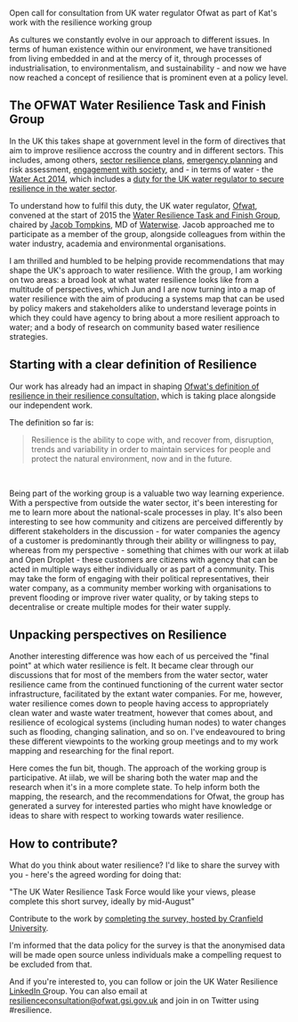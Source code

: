 Open call for consultation from UK water regulator Ofwat as part of Kat's work with the resilience working group

<!--more-->

As cultures we constantly evolve in our approach to different issues. In terms of human existence within our environment, we have transitioned from living embedded in and at the mercy of it, through processes of industrialisation, to environmentalism, and sustainability - and now we have now reached a concept of resilience that is prominent even at a policy level. 

## The OFWAT Water Resilience Task and Finish Group

In the UK this takes shape at government level in the form of directives that aim to improve resilience accross the country and in different sectors. This includes, among others, [sector resilience plans](https://www.gov.uk/government/collections/sector-resilience-plans), [emergency planning](https://www.gov.uk/government/policies/emergency-planning) and risk assessment, [engagement with society](https://www.gov.uk/resilience-in-society-infrastructure-communities-and-businesses), and - in terms of water - the [Water Act 2014](http://www.legislation.gov.uk/ukpga/2014/21/contents/enacted), which includes a [duty for the UK water regulator to secure resilience in the water sector](http://www.legislation.gov.uk/ukpga/2014/21/part/1/chapter/3/crossheading/general-duties-of-the-water-services-regulation-authority/enacted). 

To understand how to fulfil this duty, the UK water regulator, [Ofwat](http://ofwat.gov.uk), convened at the start of 2015 the [Water Resilience Task and Finish Group](http://www.ofwat.gov.uk/regulating/tools/prs_web20150706resiliencetaskandfinish), chaired by [Jacob Tompkins](http://www.waterwise.org.uk/pages/jacob-tompkins.html), MD of [Waterwise](http://www.waterwise.org.uk). Jacob approached me to participate as a member of the group, alongside colleagues from within the water industry, academia and environmental organisations. 

I am thrilled and humbled to be helping provide recommendations that may shape the UK's approach to water resilience. With the group, I am working on two areas: a broad look at what water resilience looks like from a multitude of perspectives, which Jun and I are now turning into a map of water resilience with the aim of producing a systems map that can be used by policy makers and stakeholders alike to understand leverage points in which they could have agency to bring about a more resilient approach to water; and a body of research on community based water resilience strategies. 

## Starting with a clear definition of Resilience

Our work has already had an impact in shaping [Ofwat's definition of resilience in their resilience consultation,](http://www.ofwat.gov.uk/regulating/tools/pap_con20150708resilence.pdf?download=Download) which is taking place alongside our independent work. 

The definition so far is:

> Resilience is the ability to cope with, and recover from, disruption, trends and variability in order to maintain services for people and protect the natural environment, now and in the future.

<br>

Being part of the working group is a valuable two way learning experience. With a perspective from outside the water sector, it's been interesting for me to learn more about the national-scale processes in play. It's also been interesting to see how community and citizens are perceived differently by different stakeholders in the discussion - for water companies the agency of a customer is predominantly through their ability or willingness to pay, whereas from my perspective - something that chimes with our work at iilab and Open Droplet - these customers are citizens with agency that can be acted in multiple ways either individually or as part of a community.  This may take the form of engaging with their political representatives, their water company, as a community member working with organisations to prevent flooding or improve river water quality, or by taking steps to decentralise or create multiple modes for their water supply. 

## Unpacking perspectives on Resilience

Another interesting difference was how each of us perceived the "final point" at which water resilience is felt. It became clear through our discussions that for most of the members from the water sector, water resilience came from the continued functioning of the current water sector infrastructure, facilitated by the extant water companies. For me, however, water resilience comes down to people having access to appropriately clean water and waste water treatment, however that comes about, and resilience of ecological systems (including human nodes) to water changes such as flooding, changing salination, and so on. I've endeavoured to bring these different viewpoints to the working group meetings and to my work mapping and researching for the final report.

Here comes the fun bit, though. The approach of the working group is participative. At iilab, we will be sharing both the water map and the research when it's in a more complete state. To help inform both the mapping, the research, and the recommendations for Ofwat, the group has generated a survey for interested parties who might have knowledge or ideas to share with respect to working towards water resilience. 

## How to contribute?

What do you think about water resilience? I'd like to share the survey with you - here's the agreed wording for doing that:

"The UK Water Resilience Task Force would like your views, please complete this short survey, ideally by mid-August"

Contribute to the work by [completing the survey, hosted by Cranfield University](https://cranfielduniversity.eu.qualtrics.com/SE/?SID=SV_8BbfGUtYjIfeV6Z).

I'm informed that the data policy for the survey is that the anonymised data will be made open source unless individuals make a compelling request to be excluded from that. 

And if you're interested to, you can follow or join the UK Water Resilience [LinkedIn G](https://www.linkedin.com/groups/UK-Water-Resilience-8310265/about)roup. You can also email at [resilienceconsultation@ofwat.gsi.gov.uk](mailto:resilienceconsultation@ofwat.gsi.gov.uk) and join in on Twitter using #resilience.

